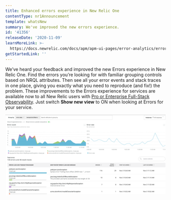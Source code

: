 ```yaml
---
title: Enhanced errors experience in New Relic One
contentType: nr1Announcement
template: whatsNew
summary: We've improved the new errors experience.
id: '41356'
releaseDate: '2020-11-09'
learnMoreLink: >-
  https://docs.newrelic.com/docs/apm/apm-ui-pages/error-analytics/errors-page-explore-events-behind-errors
getStartedLink: ''
---
```


We’ve heard your feedback and improved the new Errors experience in New Relic One. Find the errors you’re looking for with familiar grouping controls based on NRQL attributes. Then see all your error events and stack traces in one place, giving you exactly what you need to reproduce (and fix!) the problem. These improvements to the Errors experience for services are available now to all New Relic users with [Pro or Enterprise Full-Stack Observability](https://newrelic.com/pricing). Just switch **Show new view** to ON when looking at Errors for your service.

![A screenshot showing an example of the enhanced error experience.](./images/enhanced-errors-experience-example.png "An example of the enhanced error experience.")
